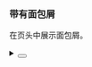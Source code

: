 ### 带有面包屑

在页头中展示面包屑。

<div class="cell-demo vp-raw">
  <div :style="{ background: 'var(--color-fill-2)', padding: '28px' }">
    <yc-page-header
      :style="{ background: 'var(--color-bg-2)' }"
      title="ArcoDesign"
      subtitle="ArcoDesign Vue 2.0"
      :show-back="false">
      <template #breadcrumb>
        <yc-breadcrumb>
          <yc-breadcrumb-item>Home</yc-breadcrumb-item>
          <yc-breadcrumb-item>Channel</yc-breadcrumb-item>
          <yc-breadcrumb-item>News</yc-breadcrumb-item>
        </yc-breadcrumb>
      </template>
      <template #extra>
        <yc-radio-group
          type="button"
          default-value="large">
          <yc-radio value="mini">Mini</yc-radio>
          <yc-radio value="small">Small</yc-radio>
          <yc-radio value="large">Large</yc-radio>
        </yc-radio-group>
      </template>
    </yc-page-header>
  </div>
</div>

<details>
<summary>
 <button class="code-btn"  >
    <icon-code />
 </button>
</summary>

```vue
<template>
  <div :style="{ background: 'var(--color-fill-2)', padding: '28px' }">
    <yc-page-header
      :style="{ background: 'var(--color-bg-2)' }"
      title="ArcoDesign"
      subtitle="ArcoDesign Vue 2.0"
      :show-back="false">
      <template #breadcrumb>
        <yc-breadcrumb>
          <yc-breadcrumb-item>Home</yc-breadcrumb-item>
          <yc-breadcrumb-item>Channel</yc-breadcrumb-item>
          <yc-breadcrumb-item>News</yc-breadcrumb-item>
        </yc-breadcrumb>
      </template>
      <template #extra>
        <yc-radio-group
          type="button"
          default-value="large">
          <yc-radio value="mini">Mini</yc-radio>
          <yc-radio value="small">Small</yc-radio>
          <yc-radio value="large">Large</yc-radio>
        </yc-radio-group>
      </template>
    </yc-page-header>
  </div>
</template>
```

</details>
